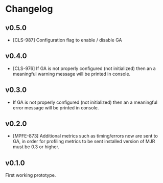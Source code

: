 # Changelog

## v0.5.0

* [CLS-987] Configuration flag to enable / disable GA

## v0.4.0

* [CLS-976] If GA is not properly configured (not initialized) then an a meaningful warning message will be printed in console.

## v0.3.0

* If GA is not properly configured (not initialized) then an a meaningful error message will be printed in console.

## v0.2.0

 * [MPFE-873] Additional metrics such as timing/errors now are sent to GA, in order for profiling metrics to be
 sent installed version of MJR must be 0.3 or higher.

## v0.1.0

First working prototype.

